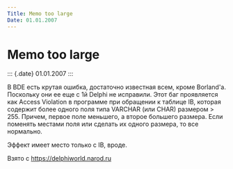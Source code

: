 ```yaml
---
Title: Memo too large
Date: 01.01.2007
---
```



Memo too large
==============

::: {.date}
01.01.2007
:::

В BDE есть крутая ошибка, достаточно известная всем, кроме Borland\'a.
Поскольку они ее еще с 1й Delphi не исправили. Этот баг проявляется как
Access Violation в программе при обращении к таблице IB, которая
содержит более одного поля типа VARCHAR (или CHAR) размером \> 255.
Причем, первое поле меньшего, а второе большего размера. Если поменять
местами поля или сделать их одного размера, то все нормально.

Эффект имеет место только с IB, вроде.

Взято с <https://delphiworld.narod.ru>
